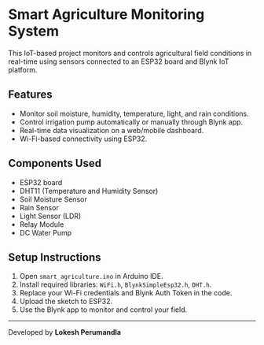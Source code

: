 # Smart Agriculture Monitoring System

This IoT-based project monitors and controls agricultural field conditions in real-time using sensors connected to an ESP32 board and Blynk IoT platform.

## Features
- Monitor soil moisture, humidity, temperature, light, and rain conditions.
- Control irrigation pump automatically or manually through Blynk app.
- Real-time data visualization on a web/mobile dashboard.
- Wi-Fi-based connectivity using ESP32.

## Components Used
- ESP32 board
- DHT11 (Temperature and Humidity Sensor)
- Soil Moisture Sensor
- Rain Sensor
- Light Sensor (LDR)
- Relay Module
- DC Water Pump

## Setup Instructions
1. Open `smart_agriculture.ino` in Arduino IDE.
2. Install required libraries: `WiFi.h`, `BlynkSimpleEsp32.h`, `DHT.h`.
3. Replace your Wi-Fi credentials and Blynk Auth Token in the code.
4. Upload the sketch to ESP32.
5. Use the Blynk app to monitor and control your field.

---
Developed by **Lokesh Perumandla**
